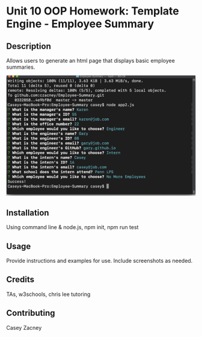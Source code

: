 # Unit 10 OOP Homework: Template Engine - Employee Summary


## Description 

Allows users to generate an html page that displays basic employee summaries.



![Screenshot](./screenshot.png)

## Installation

Using command line & node.js, npm init, npm run test


## Usage 

Provide instructions and examples for use. Include screenshots as needed. 


## Credits

TAs, w3schools, chris lee tutoring


## Contributing

Casey Zacney
